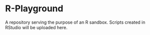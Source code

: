 # R-Playground
A repository serving the purpose of an R sandbox. Scripts created in RStudio will be uploaded here.
